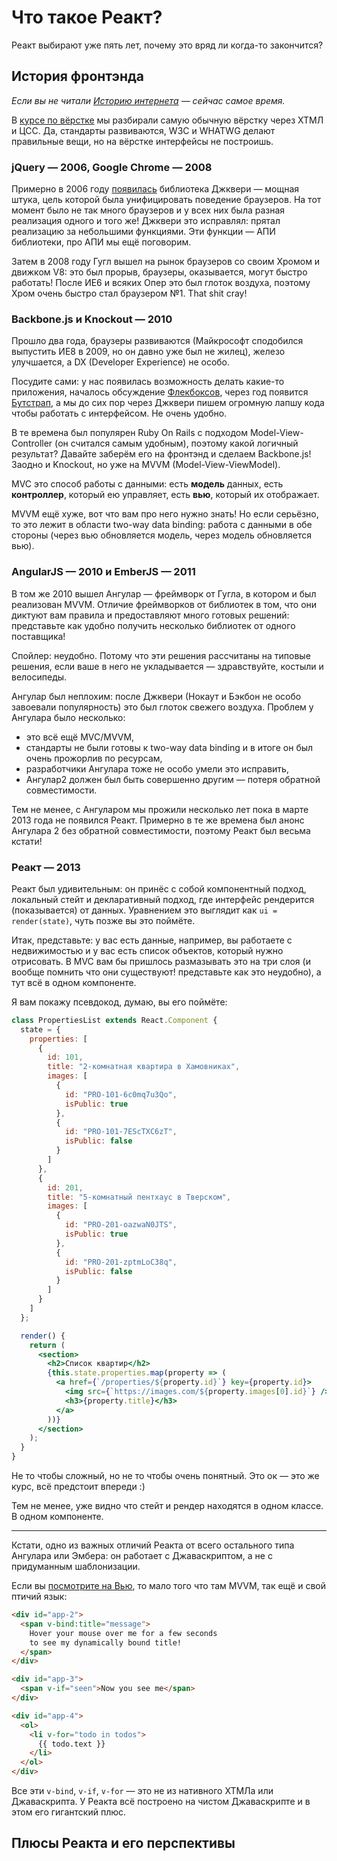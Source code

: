 # Что такое Реакт?
Реакт выбирают уже пять лет, почему это вряд ли когда-то закончится?

## История фронтэнда

_Если вы не читали [Историю интернета](https://erodionov.ru/courses/verstka/FhTKluFzm7/nHdviS9Jil) — сейчас самое время._

В [курсе по вёрстке](https://erodionov.ru/courses/verstka) мы разбирали самую обычную вёрстку через ХТМЛ и ЦСС. Да, стандарты развиваются, W3C и WHATWG делают правильные вещи, но на вёрстке интерфейсы не построишь.

### jQuery — 2006, Google Chrome — 2008

Примерно в 2006 году [появилась](https://en.wikipedia.org/wiki/JQuery) библиотека Джквери — мощная штука, цель которой была унифицировать поведение браузеров. На тот момент было не так много браузеров и у всех них была разная реализация одного и того же! Джквери это исправлял: прятал реализацию за небольшими функциями. Эти функции — АПИ библиотеки, про АПИ мы ещё поговорим.

Затем в 2008 году Гугл вышел на рынок браузеров со своим Хромом и движком V8: это был прорыв, браузеры, оказывается, могут быстро работать! После ИЕ6 и всяких Опер это был глоток воздуха, поэтому Хром очень быстро стал браузером №1. That shit cray!

### Backbone.js и Knockout — 2010

Прошло два года, браузеры развиваются (Майкрософт сподобился выпустить ИЕ8 в 2009, но он давно уже был не жилец), железо улучшается, а DX (Developer Experience) не особо.

Посудите сами: у нас появилась возможность делать какие-то приложения, началось обсуждение [Флекбоксов](https://en.wikipedia.org/wiki/CSS_flex-box_layout), через год появится [Бутстрап](<https://en.wikipedia.org/wiki/Bootstrap_(front-end_framework)>), а мы до сих пор через Джквери пишем огромную лапшу кода чтобы работать с интерфейсом. Не очень удобно.

В те времена был популярен Ruby On Rails с подходом Model-View-Controller (он считался самым удобным), поэтому какой логичный результат? Давайте заберём его на фронтэнд и сделаем Backbone.js! Заодно и Knockout, но уже на MVVM (Model-View-ViewModel).

MVC это способ работы с данными: есть **модель** данных, есть **контроллер**, который ею управляет, есть **вью**, который их отображает.

MVVM ещё хуже, вот что вам про него нужно знать! Но если серьёзно, то это лежит в области two-way data binding: работа с данными в обе стороны (через вью обновляется модель, через модель обновляется вью).

### AngularJS — 2010 и EmberJS — 2011

В том же 2010 вышел Ангулар — фреймворк от Гугла, в котором и был реализован MVVM. Отличие фреймворков от библиотек в том, что они диктуют вам правила и предоставляют много готовых решений: представьте как удобно получить несколько библиотек от одного поставщика!

Спойлер: неудобно. Потому что эти решения рассчитаны на типовые решения, если ваше в него не укладывается — здравствуйте, костыли и велосипеды.

Ангулар был неплохим: после Джквери (Нокаут и Бэкбон не особо завоевали популярность) это был глоток свежего воздуха. Проблем у Ангулара было несколько:

* это всё ещё MVC/MVVM,
* стандарты не были готовы к two-way data binding и в итоге он был очень прожорлив по ресурсам,
* разработчики Ангулара тоже не особо умели это исправить,
* Ангулар2 должен был быть совершенно другим — потеря обратной совместимости.

Тем не менее, с Ангуларом мы прожили несколько лет пока в марте 2013 года не появился Реакт. Примерно в те же времена был анонс Ангулара 2 без обратной совместимости, поэтому Реакт был весьма кстати!

### Реакт — 2013

Реакт был удивительным: он принёс с собой компонентный подход, локальный стейт и декларативный подход, где интерфейс рендерится (показывается) от данных. Уравнением это выглядит как `ui = render(state)`, чуть позже вы это поймёте.

Итак, представьте: у вас есть данные, например, вы работаете с недвижимостью и у вас есть список объектов, который нужно отрисовать. В MVC вам бы пришлось размазывать это на три слоя (и вообще помнить что они существуют! представьте как это неудобно), а тут всё в одном компоненте.

Я вам покажу псевдокод, думаю, вы его поймёте:

```jsx
class PropertiesList extends React.Component {
  state = {
    properties: [
      {
        id: 101,
        title: "2-комнатная квартира в Хамовниках",
        images: [
          {
            id: "PRO-101-6c0mq7u3Qo",
            isPublic: true
          },
          {
            id: "PRO-101-7EScTXC6zT",
            isPublic: false
          }
        ]
      },
      {
        id: 201,
        title: "5-комнатный пентхаус в Тверском",
        images: [
          {
            id: "PRO-201-oazwaN0JTS",
            isPublic: true
          },
          {
            id: "PRO-201-zptmLoC38q",
            isPublic: false
          }
        ]
      }
    ]
  };

  render() {
    return (
      <section>
        <h2>Список квартир</h2>
        {this.state.properties.map(property => (
          <a href={`/properties/${property.id}`} key={property.id}>
            <img src={`https://images.com/${property.images[0].id}`} />
            <h3>{property.title}</h3>
          </a>
        ))}
      </section>
    );
  }
}
```

Не то чтобы сложный, но не то чтобы очень понятный. Это ок — это же курс, всё предстоит впереди :)

Тем не менее, уже видно что стейт и рендер находятся в одном классе. В одном компоненте.

---

Кстати, одно из важных отличий Реакта от всего остального типа Ангулара или Эмбера: он работает с Джаваскриптом, а не с придуманным шаблонизации.

Если вы [посмотрите на Вью](https://vuejs.org/v2/guide/), то мало того что там MVVM, так ещё и свой птичий язык:

```html
<div id="app-2">
  <span v-bind:title="message">
    Hover your mouse over me for a few seconds
    to see my dynamically bound title!
  </span>
</div>

<div id="app-3">
  <span v-if="seen">Now you see me</span>
</div>

<div id="app-4">
  <ol>
    <li v-for="todo in todos">
      {{ todo.text }}
    </li>
  </ol>
</div>
```

Все эти `v-bind`, `v-if`, `v-for` — это не из нативного ХТМЛа или Джаваскрипта. У Реакта всё построено на чистом Джаваскрипте и в этом его гигантский плюс.

## Плюсы Реакта и его перспективы

